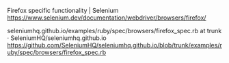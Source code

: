 Firefox specific functionality | Selenium  
https://www.selenium.dev/documentation/webdriver/browsers/firefox/

seleniumhq.github.io/examples/ruby/spec/browsers/firefox_spec.rb at trunk · SeleniumHQ/seleniumhq.github.io  
https://github.com/SeleniumHQ/seleniumhq.github.io/blob/trunk/examples/ruby/spec/browsers/firefox_spec.rb
